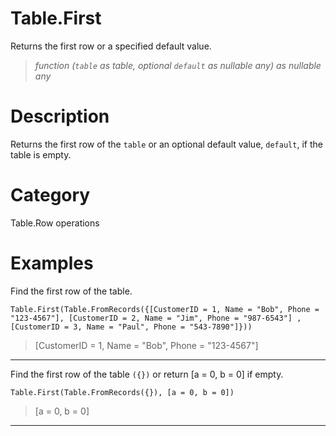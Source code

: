 ﻿# Table.First
Returns the first row or a specified default value.
> _function (<code>table</code> as table, optional <code>default</code> as nullable any) as nullable any_
# Description 
Returns the first row of the <code>table</code> or an optional default value, <code>default</code>, if the table is empty.
# Category 
Table.Row operations
# Examples 
Find the first row of the table.
```
Table.First(Table.FromRecords({[CustomerID = 1, Name = "Bob", Phone = "123-4567"], [CustomerID = 2, Name = "Jim", Phone = "987-6543"] ,  [CustomerID = 3, Name = "Paul", Phone = "543-7890"]}))
```
> [CustomerID = 1, Name = "Bob", Phone = "123-4567"]
***
Find the first row of the table <code>({})</code> or return [a = 0, b = 0] if empty.
```
Table.First(Table.FromRecords({}), [a = 0, b = 0])
```
> [a = 0, b = 0]
***
